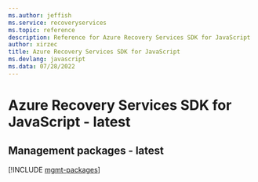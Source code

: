 ```yaml
---
ms.author: jeffish
ms.service: recoveryservices
ms.topic: reference
description: Reference for Azure Recovery Services SDK for JavaScript
author: xirzec
title: Azure Recovery Services SDK for JavaScript
ms.devlang: javascript
ms.data: 07/28/2022
---
```

# Azure Recovery Services SDK for JavaScript - latest

## Management packages - latest
[!INCLUDE [mgmt-packages](recovery-services-mgmt-index.md)]